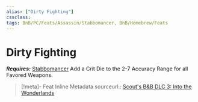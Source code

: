 ```yaml
---
alias: ["Dirty Fighting"]
cssclass: 
tags: BnB/PC/Feats/Assassin/Stabbomancer, BnB/Homebrew/Feats
---
```

# Dirty Fighting
___Requires:___ [Stabbomancer](../../../../60-Wyrmscriber/Gamemaster/Mechanics/Classes/Assassin/Stabbomancer/Stabbomancer.md)
Add a Crit Die to the 2-7 Accuracy Range for all Favored Weapons.

> [!meta]- Feat Inline Metadata
> sourceurl:: [Scout's B&B DLC 3: Into the Wonderlands](https://docs.google.com/document/d/1MLOgrWwcLNTnP9PuXrKiLImy7SUh4hXO8arVUAlmdp0/edit)

